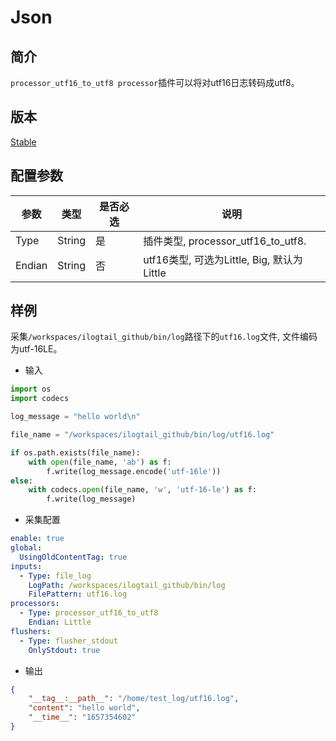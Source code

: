 # Json

## 简介

`processor_utf16_to_utf8 processor`插件可以将对utf16日志转码成utf8。

## 版本

[Stable](../stability-level.md)

## 配置参数

| 参数     | 类型     | 是否必选 | 说明                                 |
|--------|--------|------|------------------------------------|
| Type   | String | 是    | 插件类型, processor_utf16_to_utf8.     |
| Endian | String | 否    | utf16类型, 可选为Little, Big, 默认为Little |

## 样例

采集`/workspaces/ilogtail_github/bin/log`路径下的`utf16.log`文件, 文件编码为utf-16LE。

* 输入

```python
import os
import codecs

log_message = "hello world\n"

file_name = "/workspaces/ilogtail_github/bin/log/utf16.log"

if os.path.exists(file_name):
    with open(file_name, 'ab') as f:
        f.write(log_message.encode('utf-16le'))
else:
    with codecs.open(file_name, 'w', 'utf-16-le') as f:
        f.write(log_message)
```

* 采集配置

```yaml
enable: true
global:
  UsingOldContentTag: true
inputs:
  - Type: file_log
    LogPath: /workspaces/ilogtail_github/bin/log
    FilePattern: utf16.log
processors:
  - Type: processor_utf16_to_utf8
    Endian: Little
flushers:
  - Type: flusher_stdout
    OnlyStdout: true
```

* 输出

```json
{
    "__tag__:__path__": "/home/test_log/utf16.log",
    "content": "hello world",
    "__time__": "1657354602"
}
```
